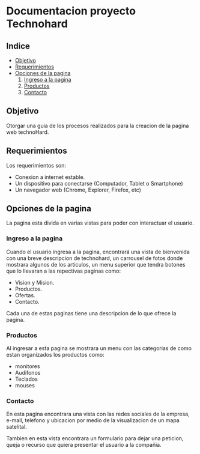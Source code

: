 # Documentacion proyecto Technohard

## Indice
  - [Objetivo](#Objetivo)
  - [Requerimientos](#Requeriientos)
  - [Opciones de la pagina](#Opciones-de-la-pagina)
    1. [Ingreso a la pagina](#Ingreso-a-la-pagina)
    2. [Productos](#Productos)
    3. [Contacto](#Contacto)
 
 ## Objetivo

Otorgar una guia de los procesos realizados para la creacion de la pagina web technoHard.

## Requerimientos
Los requerimientos son:

- Conexion a internet estable.
- Un dispositivo para conectarse (Computador, Tablet o Smartphone)
- Un navegador web (Chrome, Explorer, Firefox, etc)

## Opciones de la pagina

La pagina esta divida en varias vistas para poder con interactuar el usuario.

   ### Ingreso a la pagina

   Cuando el usuario ingresa a la pagina, encontrará una vista de bienvenida con una breve descripcion de technohard, un carrousel de fotos donde mostrara algunos de los articulos, un menu superior que tendra botones que lo llevaran a las repectivas paginas como:

 - Vision y Mision.
 - Productos.
 - Ofertas.
 - Contacto.

  Cada una de estas paginas tiene una descripcion de lo que ofrece la pagina.

### Productos

Al ingresar a esta pagina se mostrara un menu con las categorias de como estan organizados los productos como:

- monitores
- Audifonos
- Teclados
- mouses
 
### Contacto

En esta pagina encontrara una vista con las redes sociales de la empresa, e-mail, telefono y ubicacion por medio de la visualizacion de un mapa satelital.

Tambien en esta vista encontrara un formulario para dejar una peticion, queja o recurso que quiera presentar el usuario a la compañia.


